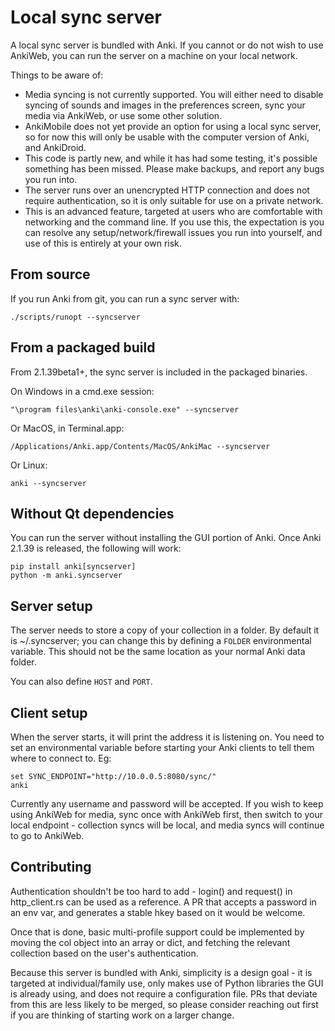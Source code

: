 # Local sync server

A local sync server is bundled with Anki. If you cannot or do not wish to
use AnkiWeb, you can run the server on a machine on your local network.

Things to be aware of:

- Media syncing is not currently supported. You will either need to disable
  syncing of sounds and images in the preferences screen, sync your media via
  AnkiWeb, or use some other solution.
- AnkiMobile does not yet provide an option for using a local sync server,
  so for now this will only be usable with the computer version of Anki, and
  AnkiDroid.
- This code is partly new, and while it has had some testing, it's possible
  something has been missed. Please make backups, and report any bugs you run
  into.
- The server runs over an unencrypted HTTP connection and does not require
  authentication, so it is only suitable for use on a private network.
- This is an advanced feature, targeted at users who are comfortable with
  networking and the command line. If you use this, the expectation is you
  can resolve any setup/network/firewall issues you run into yourself, and
  use of this is entirely at your own risk.

## From source

If you run Anki from git, you can run a sync server with:

```
./scripts/runopt --syncserver
```

## From a packaged build

From 2.1.39beta1+, the sync server is included in the packaged binaries.

On Windows in a cmd.exe session:

```
"\program files\anki\anki-console.exe" --syncserver
```

Or MacOS, in Terminal.app:

```
/Applications/Anki.app/Contents/MacOS/AnkiMac --syncserver
```

Or Linux:

```
anki --syncserver
```

## Without Qt dependencies

You can run the server without installing the GUI portion of Anki. Once Anki
2.1.39 is released, the following will work:

```
pip install anki[syncserver]
python -m anki.syncserver
```

## Server setup

The server needs to store a copy of your collection in a folder.
By default it is ~/.syncserver; you can change this by defining
a `FOLDER` environmental variable. This should not be the same location
as your normal Anki data folder.

You can also define `HOST` and `PORT`.

## Client setup

When the server starts, it will print the address it is listening on.
You need to set an environmental variable before starting your Anki
clients to tell them where to connect to. Eg:

```
set SYNC_ENDPOINT="http://10.0.0.5:8080/sync/"
anki
```

Currently any username and password will be accepted. If you wish to
keep using AnkiWeb for media, sync once with AnkiWeb first, then switch
to your local endpoint - collection syncs will be local, and media syncs
will continue to go to AnkiWeb.

## Contributing

Authentication shouldn't be too hard to add - login() and request() in
http_client.rs can be used as a reference. A PR that accepts a password in an
env var, and generates a stable hkey based on it would be welcome.

Once that is done, basic multi-profile support could be implemented by moving
the col object into an array or dict, and fetching the relevant collection based
on the user's authentication.

Because this server is bundled with Anki, simplicity is a design goal - it is
targeted at individual/family use, only makes use of Python libraries the GUI is
already using, and does not require a configuration file. PRs that deviate from
this are less likely to be merged, so please consider reaching out first if you
are thinking of starting work on a larger change.
